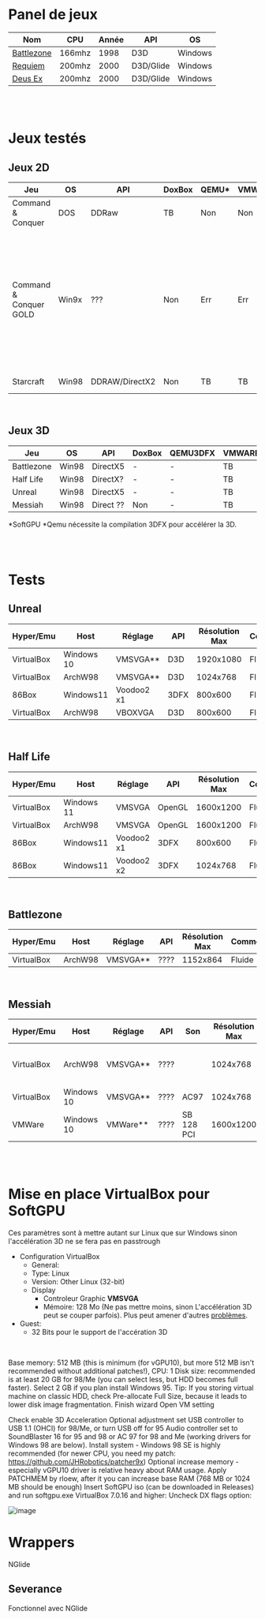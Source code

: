 # Panel de jeux
|Nom|CPU|Année|API|OS|
|-|-|-|-|-|
|[Battlezone](https://www.pcgamingwiki.com/wiki/Battlezone)|166mhz|1998|D3D|Windows|
|[Requiem](https://www.pcgamingwiki.com/wiki/Requiem:_Avenging_Angel)|200mhz|2000|D3D/Glide|Windows|
|[Deus Ex](https://www.pcgamingwiki.com/wiki/Requiem:_Avenging_Angel)|200mhz|2000|D3D/Glide|Windows|

<br><br>

# Jeux testés
## Jeux 2D
|Jeu|OS|API|DoxBox|QEMU*|VMWARE*|VirtualBox*|86Box|Wrappers|Notes|
|-|-|-|-|-|-|-|-|-|-|
| Command & Conquer|DOS|DDRaw | TB |Non|Non|Non|Non|Non||
| Command & Conquer GOLD|Win9x|??? |Non|Err|Err|EE|TB|Perte réseau| La version gold dézoome pour afficher en 640x480, pose problème avec les pilotes JHRobotics et divers hyperviseurs de niveau 2. |
|Starcraft|Win98|DDRAW/DirectX2|Non|TB|TB|TB|TB|???|Simple à tester|

<br>

## Jeux 3D
|Jeu|OS|API|DoxBox|QEMU3DFX|VMWARE*|VirtualBox*|86Box|Wrappers|Notes|
|-|-|-|-|-|-|-|-|-|-|
|Battlezone|Win98|DirectX5|-|-|TB|-|-|???||
|Half Life|Win98|DirectX?|-|-|TB|-|TB||
|Unreal|Win98|DirectX5|-|-|TB|-|TB||
|Messiah|Win98|Direct ??|Non|-|TB|Err|-||


*SoftGPU
*Qemu nécessite la compilation 3DFX pour accélérer la 3D.

<br><br>

# Tests
## Unreal

|Hyper/Emu|Host|Réglage|API|Résolution Max|Commentaire|
|-|-|-|-|-|-|
|VirtualBox|Windows 10|VMSVGA**|D3D|1920x1080 |Fluide|
|VirtualBox|ArchW98|VMSVGA**|D3D|1024x768|Fluide|
|86Box|Windows11|Voodoo2 x1|3DFX|800x600|Fluide|
|VirtualBox|ArchW98|VBOXVGA|D3D|800x600|Fluide|


<br>

## Half Life
|Hyper/Emu|Host|Réglage|API|Résolution Max|Commentaire|
|-|-|-|-|-|-|
|VirtualBox|Windows 11|VMSVGA|OpenGL|1600x1200|Fluide|
|VirtualBox|ArchW98|VMSVGA|OpenGL|1600x1200|Fluide|
|86Box|Windows11|Voodoo2 x1|3DFX|800x600|Fluide|
|86Box|Windows11|Voodoo2 x2|3DFX|1024x768|Fluide|

<br>

## Battlezone
|Hyper/Emu|Host|Réglage|API|Résolution Max|Commentaire|
|-|-|-|-|-|-|
|VirtualBox|ArchW98|VMSVGA**|????|1152x864|Fluide|


<br>

## Messiah
|Hyper/Emu|Host|Réglage|API|Son|Résolution Max|Commentaire|
|-|-|-|-|-|-|-|
|VirtualBox|ArchW98|VMSVGA**|????||1024x768|Problèmes de son en sb16, mettre en 3DFx|
|VirtualBox|Windows 10|VMSVGA**|????|AC97|1024x768|mettre en 3DFx|
|VMWare|Windows 10|VMWare**|????|SB 128 PCI|1600x1200|mettre en 3DFx|


<br><br>


# Mise en place VirtualBox pour SoftGPU
Ces paramètres sont à mettre autant sur Linux que sur Windows sinon l'accélération 3D ne se fera pas en passtrough

- Configuration VirtualBox
  -  General:
    - Type: Linux
    - Version: Other Linux (32-bit)   
  - Display
    -  Controleur Graphic **VMSVGA**
    -  Mémoire: 128 Mo (Ne pas mettre moins, sinon L'accélération 3D peut se couper parfois). Plus peut amener d'autres [problèmes](https://github.com/JHRobotics/vmdisp9x/issues/2).
- Guest:
  - 32 Bits pour le support de l'accération 3D


<br>

Base memory: 512 MB (this is minimum (for vGPU10), but more 512 MB isn't recommended without additional patches!), CPU: 1
Disk size: recommended is at least 20 GB for 98/Me (you can select less, but HDD becomes full faster). Select 2 GB if you plan install Windows 95. Tip: If you storing virtual machine on classic HDD, check Pre-allocate Full Size, because it leads to lower disk image fragmentation.
Finish wizard
Open VM setting



Check enable 3D Acceleration
Optional adjustment
set USB controller to USB 1.1 (OHCI) for 98/Me, or turn USB off for 95
Audio controller set to SoundBlaster 16 for 95 and 98 or AC 97 for 98 and Me (working drivers for Windows 98 are below).
Install system - Windows 98 SE is highly recommended (for newer CPU, you need my patch: https://github.com/JHRobotics/patcher9x)
Optional increase memory - especially vGPU10 driver is relative heavy about RAM usage. Apply PATCHMEM by rloew, after it you can increase base RAM (768 MB or 1024 MB should be enough)
Insert SoftGPU iso (can be downloaded in Releases) and run softgpu.exe
VirtualBox 7.0.16 and higher: Uncheck DX flags option:

![image](https://github.com/daerlnaxe/QemuPlay/assets/18460858/601eb020-0c86-4d9a-a3ae-e20a549511e3)


# Wrappers
NGlide

## Severance 
Fonctionnel avec NGlide

